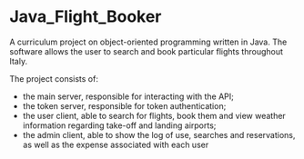 # Java_Flight_Booker
A curriculum project on object-oriented programming written in Java. The software allows the user to search and book particular flights throughout Italy.  

The project consists of: 
- the main server, responsible for interacting with the API; 
- the token server, responsible for token authentication; 
- the user client, able to search for flights, book them and view weather information regarding take-off and landing airports; 
- the admin client, able to show the log of use, searches and reservations, as well as the expense associated with each user

